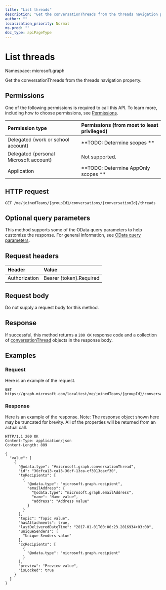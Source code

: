 ```yaml
---
title: "List threads"
description: "Get the conversationThreads from the threads navigation property."
author: ""
localization_priority: Normal
ms.prod: ""
doc_type: apiPageType
---
```


# List threads

Namespace: microsoft.graph

Get the conversationThreads from the threads navigation property.

## Permissions
One of the following permissions is required to call this API. To learn more, including how to choose permissions, see [Permissions](/concepts/permissions-reference.md).

|Permission type|Permissions (from most to least privileged)|
|:---|:---|
|Delegated (work or school account)|**TODO: Determine scopes **|
|Delegated (personal Microsoft account)|Not supported.|
|Application|**TODO: Determine AppOnly scopes **|

## HTTP request
<!-- {
  "blockType": "ignored"
}
-->
``` http
GET /me/joinedTeams/{groupId}/conversations/{conversationId}/threads
```

## Optional query parameters
This method supports some of the OData query parameters to help customize the response. For general information, see [OData query parameters](/graph/query-parameters).

## Request headers
|Header|Value|
|:---|:---|
|Authorization|Bearer {token}.Required|

## Request body
Do not supply a request body for this method.

## Response
If successful, this method returns a `200 OK` response code and a collection of [conversationThread](../resources/conversationthread.md) objects in the response body.

## Examples

### Request
Here is an example of the request.
<!-- {
  "blockType": "request",
  "name": "get_conversationthread"
}
-->
``` http
GET https://graph.microsoft.com/localtest/me/joinedTeams/{groupId}/conversations/{conversationId}/threads
```

### Response
Here is an example of the response. Note: The response object shown here may be truncated for brevity. All of the properties will be returned from an actual call.
<!-- {
  "blockType": "response",
  "truncated": true,
  "@odata.type": "collection(microsoft.graph.conversationthread)"
}
-->
``` http
HTTP/1.1 200 OK
Content-Type: application/json
Content-Length: 809

{
  "value": [
    {
      "@odata.type": "#microsoft.graph.conversationThread",
      "id": "30cfca13-ca13-30cf-13ca-cf3013cacf30",
      "toRecipients": [
        {
          "@odata.type": "microsoft.graph.recipient",
          "emailAddress": {
            "@odata.type": "microsoft.graph.emailAddress",
            "name": "Name value",
            "address": "Address value"
          }
        }
      ],
      "topic": "Topic value",
      "hasAttachments": true,
      "lastDeliveredDateTime": "2017-01-01T00:00:23.2016934+03:00",
      "uniqueSenders": [
        "Unique Senders value"
      ],
      "ccRecipients": [
        {
          "@odata.type": "microsoft.graph.recipient"
        }
      ],
      "preview": "Preview value",
      "isLocked": true
    }
  ]
}
```


